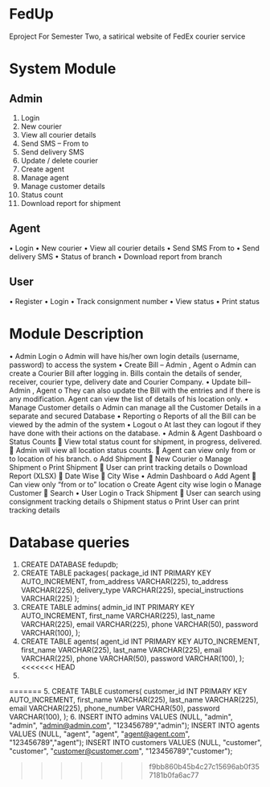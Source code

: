 # FedUp
Eproject For Semester Two, a satirical website of FedEx courier service

# System Module

## Admin

1. Login
2. New courier
3. View all courier details
4. Send SMS – From to
5. Send delivery SMS
6. Update / delete courier
7. Create agent
8. Manage agent
9. Manage customer details
10. Status count
11. Download report for shipment

## Agent

•	Login
•	New courier
•	View all courier details
•	Send SMS From to
•	Send delivery SMS
•	Status of branch
•	Download report from branch

## User

•	Register
•	Login
•	Track consignment number
•	View status
•	Print status

# Module Description

•	Admin Login
o	Admin will have his/her own login details (username, password) to access the system
•	Create Bill – Admin , Agent
o	Admin can create a Courier Bill after logging in. Bills contain the details of sender, receiver, courier type, delivery date and Courier Company.
•	Update bill– Admin , Agent
o	They can also update the Bill with the entries and if there is any modification. Agent can view the list of details of his location only.
•	Manage Customer details
o	Admin can manage all the Customer Details in a separate and secured Database
•	Reporting
o	Reports of all the Bill can be viewed by the admin of the system
•	Logout
o	At last they can logout if they have done with their actions on the database.
•	Admin & Agent Dashboard
o	Status Counts
	View total status count for shipment, in progress, delivered.
	Admin will view all location status counts.
	Agent can view only from or to location of his branch.
o	Add  Shipment
	New Courier
o	Manage Shipment
o	Print Shipment
	User can print tracking details
o	Download Report (XLSX)
	Date Wise
	City Wise
•	Admin Dashboard
o	Add Agent
	Can view only “from or to” location
o	Create Agent city wise login
o	Manage Customer
	Search
•	User Login
o	Track Shipment
	User can search using consignment tracking details
o	Shipment status
o	Print
User can print tracking details



# Database queries

1. CREATE DATABASE fedupdb;
2. CREATE TABLE packages(
	  package_id INT PRIMARY KEY AUTO_INCREMENT,
    from_address VARCHAR(225),
    to_address VARCHAR(225),
  	delivery_type VARCHAR(225),
    special_instructions VARCHAR(225)
);
3. CREATE TABLE admins(
	  admin_id INT PRIMARY KEY AUTO_INCREMENT,
    first_name VARCHAR(225),
    last_name VARCHAR(225),
  	email VARCHAR(225),
    phone VARCHAR(50),
    password VARCHAR(100),
);
4. CREATE TABLE agents(
	  agent_id INT PRIMARY KEY AUTO_INCREMENT,
    first_name VARCHAR(225),
    last_name VARCHAR(225),
  	email VARCHAR(225),
    phone VARCHAR(50),
    password VARCHAR(100),
);
<<<<<<< HEAD
6.  
=======
5. CREATE TABLE customers(
	  customer_id INT PRIMARY KEY AUTO_INCREMENT,
    first_name VARCHAR(225),
    last_name VARCHAR(225),
  	email VARCHAR(225),
    phone_number VARCHAR(50),
    password VARCHAR(100),
);
6. INSERT INTO admins VALUES (NULL, "admin", "admin", "admin@admin.com", "123456789","admin");
INSERT INTO agents VALUES (NULL, "agent", "agent", "agent@agent.com", "123456789","agent");
INSERT INTO customers VALUES (NULL, "customer", "customer", "customer@customer.com", "123456789","customer");
>>>>>>> f9bb860b45b4c27c15696ab0f357181b0fa6ac77
